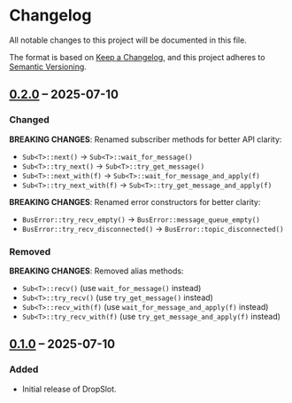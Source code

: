 # Changelog

All notable changes to this project will be documented in this file.

The format is based on [Keep a Changelog](https://keepachangelog.com/en/1.0.0/),
and this project adheres to [Semantic Versioning](https://semver.org/spec/v2.0.0.html).

## [0.2.0] – 2025-07-10

### Changed
**BREAKING CHANGES**: Renamed subscriber methods for better API clarity:

- `Sub<T>::next()` → `Sub<T>::wait_for_message()`
- `Sub<T>::try_next()` → `Sub<T>::try_get_message()`
- `Sub<T>::next_with(f)` → `Sub<T>::wait_for_message_and_apply(f)`
- `Sub<T>::try_next_with(f)` → `Sub<T>::try_get_message_and_apply(f)`

**BREAKING CHANGES**: Renamed error constructors for better clarity:

- `BusError::try_recv_empty()` → `BusError::message_queue_empty()`
- `BusError::try_recv_disconnected()` → `BusError::topic_disconnected()`

### Removed
**BREAKING CHANGES**: Removed alias methods:

- `Sub<T>::recv()` (use `wait_for_message()` instead)
- `Sub<T>::try_recv()` (use `try_get_message()` instead)
- `Sub<T>::recv_with(f)` (use `wait_for_message_and_apply(f)` instead)
- `Sub<T>::try_recv_with(f)` (use `try_get_message_and_apply(f)` instead)

## [0.1.0] – 2025-07-10
### Added
- Initial release of DropSlot.

[0.2.0]: https://github.com/ViezeVingertjes/dropslot/releases/tag/v0.2.0
[0.1.0]: https://github.com/ViezeVingertjes/dropslot/releases/tag/v0.1.0
